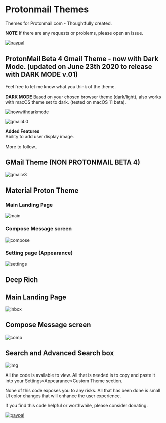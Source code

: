 # Protonmail Themes
Themes for Protonmail.com - Thoughtfully created.

**NOTE** If there are any requests or problems, please open an issue.

[![paypal](https://www.paypalobjects.com/en_US/i/btn/btn_donateCC_LG.gif)](https://paypal.me/yawnzz?locale.x=en_US)

## ProtonMail Beta 4 Gmail Theme - now with Dark Mode. (updated on June 23th 2020 to release with DARK MODE v.01)  
Feel free to let me know what you think of the theme.


**DARK MODE**  Based on your chosen browser theme (dark/light), also works with macOS theme set to dark.  (tested on macOS 11 beta). 

![nowwithdarkmode](https://i.imgur.com/ABafRSq.png)



![gmail4.0](https://i.imgur.com/WPjEYWv.png)


**Added Features**  
  Ability to add user display image.

  More to follow..


## GMail Theme (**NON PROTONMAIL BETA 4**)

![gmailv3](https://i.imgur.com/wo3bE4W.png)


## Material Proton Theme


### Main Landing Page
![main](https://i.imgur.com/vRK3ian.png)


### Compose Message screen
![compose](https://i.imgur.com/XJBnDkx.png)


### Setting page (Appearance)
![settings](https://i.imgur.com/wVu6Boi.png)




## Deep Rich

## Main Landing Page

![inbox](https://i.imgur.com/0cbc4cx.png)


## Compose Message screen

![comp](https://i.imgur.com/uY2l7l8.png)


## Search and Advanced Search box

![img](https://i.imgur.com/YiRttJh.png)




All the code is available to view.  All that is needed is to copy and paste it into your Settings>Appearance>Custom Theme section.

None of this code exposes you to any risks.  All that has been done is small UI color changes that will enhance the user experience.


If you find this code helpful or worthwhile, please consider donating.

[![paypal](https://www.paypalobjects.com/en_US/i/btn/btn_donateCC_LG.gif)](https://paypal.me/yawnzz?locale.x=en_US)

